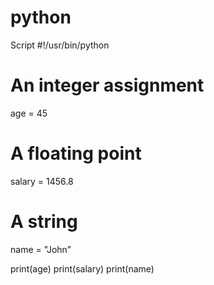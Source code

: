 # python
Script
#!/usr/bin/python 
   
# An integer assignment 
age = 45                     
   
# A floating point 
salary = 1456.8            
   
# A string   
name = "John"             
   
print(age) 
print(salary) 
print(name) 
